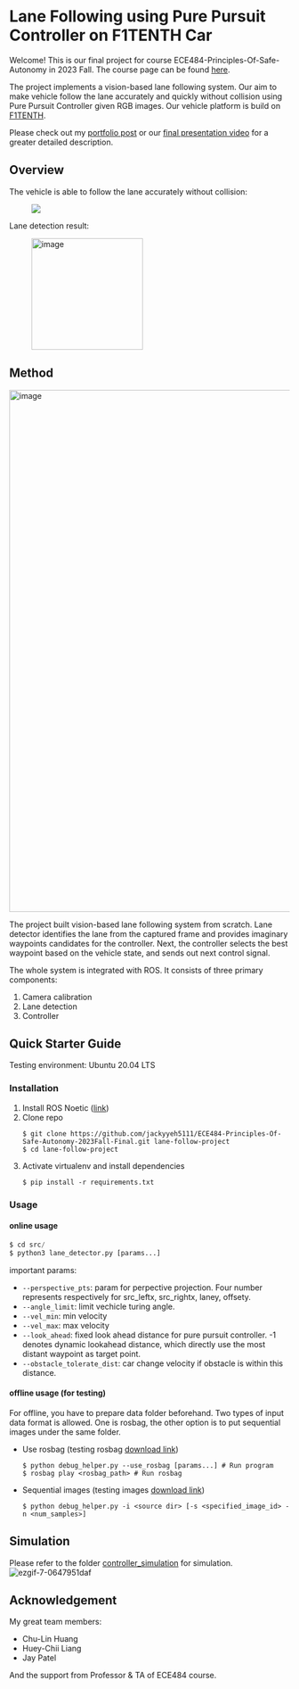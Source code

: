 # Lane Following using Pure Pursuit Controller on F1TENTH Car

Welcome! This is our final project for course ECE484-Principles-Of-Safe-Autonomy in 2023 Fall. The course page can be found [here](https://publish.illinois.edu/robotics-autonomy-resources/f1tenth/).

The project implements a vision-based lane following system. Our aim to make vehicle follow the lane accurately and quickly without collision using Pure Pursuit Controller given RGB images. Our vehicle platform is build on [F1TENTH](https://f1tenth.org/).

Please check out my [portfolio post](https://jackyyeh5111.github.io/lane-following-using-pure-pursuit-controller-on-f1tenth-car/) or our [final presentation video](https://www.youtube.com/watch?v=mselI6W_V-o) for a greater detailed description.

## Overview
The vehicle is able to follow the lane accurately without collision:
<figure style="border-style: none">
<img src="https://github.com/jackyyeh5111/jackyyeh5111.github.io/assets/22386566/7e11faf1-e84e-420c-ac01-fbc8b3902dc0">
</figure>

Lane detection result:  
<figure style="border-style: none">
<img width="200" alt="image" src="https://media1.giphy.com/media/v1.Y2lkPTc5MGI3NjExdXltaXNscHg5d2tvemNubWNmZTVzZzJ4MWp2cnUwY242a3NqZG1iYyZlcD12MV9pbnRlcm5hbF9naWZfYnlfaWQmY3Q9Zw/QL9o5rpbySvFbv40mc/giphy.gif">
</figure>

## Method
<img width="936" alt="image" src="https://github.com/jackyyeh5111/jackyyeh5111.github.io/assets/22386566/2c44461c-4c9d-469f-abe3-95bb0d005945">

The project built vision-based lane following system from scratch. Lane detector identifies the lane from the captured frame and provides imaginary waypoints candidates for the controller. Next, the controller selects the best waypoint based on the vehicle state, and sends out next control signal.

The whole system is integrated with ROS. It consists of three primary components:
1. Camera calibration
2. Lane detection
3. Controller

## Quick Starter Guide
Testing environment: Ubuntu 20.04 LTS

### Installation
1. Install ROS Noetic ([link](https://wiki.ros.org/noetic/Installation/Ubuntu))
2. Clone repo
    ```
    $ git clone https://github.com/jackyyeh5111/ECE484-Principles-Of-Safe-Autonomy-2023Fall-Final.git lane-follow-project
    $ cd lane-follow-project
    ```
3. Activate virtualenv and install dependencies
    ```
    $ pip install -r requirements.txt
    ```

### Usage

#### online usage
```python
$ cd src/
$ python3 lane_detector.py [params...]
```

important params:
- `--perspective_pts`: param for perpective projection. Four number represents respectively for src_leftx, src_rightx, laney, offsety.
- `--angle_limit`: limit vechicle turing angle.
- `--vel_min`: min velocity
- `--vel_max`: max velocity
- `--look_ahead`: fixed look ahead distance for pure pursuit controller. -1 denotes dynamic lookahead distance, which directly use the most distant waypoint as target point.
- `--obstacle_tolerate_dist`: car change velocity if obstacle is within this distance.

#### offline usage (for testing)
For offline, you have to prepare data folder beforehand. Two types of input data format is allowed. One is rosbag, the other option is to put sequential images under the same folder.

- Use rosbag (testing rosbag [download link](https://uofi.box.com/s/ivq5gv9ffxyqpugf4f5c0p13gmado4pe))
    ```
    $ python debug_helper.py --use_rosbag [params...] # Run program
    $ rosbag play <rosbag_path> # Run rosbag
    ```
    
- Sequential images (testing images [download link](https://uofi.box.com/s/82lk65dg8a9vkvc4hn17ffag5car7dva))
    ```
    $ python debug_helper.py -i <source dir> [-s <specified_image_id> -n <num_samples>]
    ```

## Simulation
Please refer to the folder [controller_simulation](https://github.com/jackyyeh5111/ECE484-Principles-Of-Safe-Autonomy-2023Fall-Final/tree/main/controller_simulation) for simulation.
![ezgif-7-0647951daf](https://github.com/jackyyeh5111/jackyyeh5111.github.io/assets/22386566/105990e7-43ca-422c-96f3-22af7c10cd99)

## Acknowledgement
My great team members:
- Chu-Lin Huang
- Huey-Chii Liang
- Jay Patel

And the support from Professor & TA of ECE484 course.